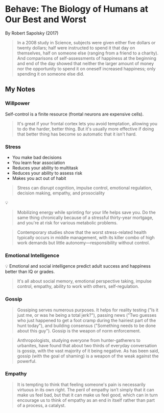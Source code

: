 # Behave: The Biology of Humans at Our Best and Worst

By Robert Sapolsky (2017)

> In a 2008 study in Science, subjects were given either five dollars or twenty dollars; half were instructed to spend it that day on themselves, half on someone else (ranging from a friend to a charity). And comparisons of self-assessments of happiness at the beginning and end of the day showed that neither the larger amount of money nor the opportunity to spend it on oneself increased happiness; only spending it on someone else did.

## My Notes

### Willpower

Self-control is a finite resource (frontal neurons are expensive cells).

> It's great if your frontal cortex lets you avoid temptation, allowing you to do the harder, better thing. But it's usually more effective if doing that better thing has become so automatic that it isn't hard.

### Stress

- You make bad decisions
- You learn fear association
- Reduces your ability to multitask
- Reduces your ability to assess risk
- Makes you act out of habit

> Stress can disrupt cognition, impulse control, emotional regulation, decision making, empathy, and prosociality

💡

> Mobilizing energy while sprinting for your life helps save you. Do the same thing chronically because of a stressful thirty-year mortgage, and you're at risk for various metabolic problems.

> Contemporary studies show that the worst stress-related health typically occurs in middle management, with its killer combo of high work demands but little autonomy—responsibility without control.

### Emotional Intelligence

💡 Emotional and social intelligence predict adult success and happiness better than IQ or grades.

> It's all about social memory, emotional perspective taking, impulse control, empathy, ability to work with others, self-regulation.

### Gossip

> Gossiping serves numerous purposes. It helps for reality testing ("Is it just me, or was he being a total jerk?"), passing news ("Two guesses who just happened to get a foot cramp during the hairiest part of the hunt today"), and building consensus ("Something needs to be done about this guy"). Gossip is the weapon of norm enforcement.

> Anthropologists, studying everyone from hunter-gatherers to urbanites, have found that about two thirds of everyday conversation is gossip, with the vast majority of it being negative. As has been said, gossip (with the goal of shaming) is a weapon of the weak against the powerful.

### Empathy

> It is tempting to think that feeling someone's pain is necessarily virtuous in its own right. The peril of empathy isn’t simply that it can make us feel bad, but that it can make us feel good, which can in turn encourage us to think of empathy as an end in itself rather than part of a process, a catalyst.